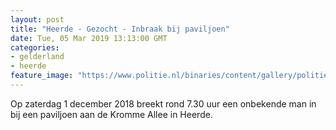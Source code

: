 ```yaml
---
layout: post
title: "Heerde - Gezocht - Inbraak bij paviljoen"
date: Tue, 05 Mar 2019 13:13:00 GMT
categories: 
- gelderland 
- heerde 
feature_image: "https://www.politie.nl/binaries/content/gallery/politie/gezocht/verdachten/2019/maart/02-on/2018541701-1.jpg"
---
```


Op zaterdag 1 december 2018 breekt rond 7.30 uur een onbekende man in bij een paviljoen aan de Kromme Allee in Heerde.
